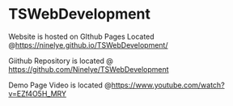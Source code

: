 # TSWebDevelopment

Website is hosted on GIthub Pages Located @https://ninelye.github.io/TSWebDevelopment/

Giithub Repository is located @ https://github.com/Ninelye/TSWebDevelopment

Demo Page Video is located @https://www.youtube.com/watch?v=EZf4O5H_MRY